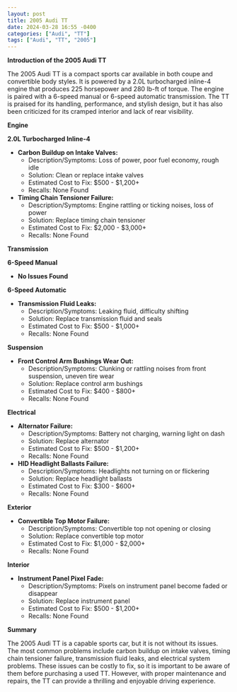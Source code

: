 ```yaml
---
layout: post
title: 2005 Audi TT
date: 2024-03-28 16:55 -0400
categories: ["Audi", "TT"]
tags: ["Audi", "TT", "2005"]
---
```

**Introduction of the 2005 Audi TT**

The 2005 Audi TT is a compact sports car available in both coupe and convertible body styles. It is powered by a 2.0L turbocharged inline-4 engine that produces 225 horsepower and 280 lb-ft of torque. The engine is paired with a 6-speed manual or 6-speed automatic transmission. The TT is praised for its handling, performance, and stylish design, but it has also been criticized for its cramped interior and lack of rear visibility.

**Engine**

**2.0L Turbocharged Inline-4**

* **Carbon Buildup on Intake Valves:**
    * Description/Symptoms: Loss of power, poor fuel economy, rough idle
    * Solution: Clean or replace intake valves
    * Estimated Cost to Fix: $500 - $1,200+
    * Recalls: None Found
* **Timing Chain Tensioner Failure:**
    * Description/Symptoms: Engine rattling or ticking noises, loss of power
    * Solution: Replace timing chain tensioner
    * Estimated Cost to Fix: $2,000 - $3,000+
    * Recalls: None Found

**Transmission**

**6-Speed Manual**

* **No Issues Found**

**6-Speed Automatic**

* **Transmission Fluid Leaks:**
    * Description/Symptoms: Leaking fluid, difficulty shifting
    * Solution: Replace transmission fluid and seals
    * Estimated Cost to Fix: $500 - $1,000+
    * Recalls: None Found

**Suspension**

* **Front Control Arm Bushings Wear Out:**
    * Description/Symptoms: Clunking or rattling noises from front suspension, uneven tire wear
    * Solution: Replace control arm bushings
    * Estimated Cost to Fix: $400 - $800+
    * Recalls: None Found

**Electrical**

* **Alternator Failure:**
    * Description/Symptoms: Battery not charging, warning light on dash
    * Solution: Replace alternator
    * Estimated Cost to Fix: $500 - $1,200+
    * Recalls: None Found
* **HID Headlight Ballasts Failure:**
    * Description/Symptoms: Headlights not turning on or flickering
    * Solution: Replace headlight ballasts
    * Estimated Cost to Fix: $300 - $600+
    * Recalls: None Found

**Exterior**

* **Convertible Top Motor Failure:**
    * Description/Symptoms: Convertible top not opening or closing
    * Solution: Replace convertible top motor
    * Estimated Cost to Fix: $1,000 - $2,000+
    * Recalls: None Found

**Interior**

* **Instrument Panel Pixel Fade:**
    * Description/Symptoms: Pixels on instrument panel become faded or disappear
    * Solution: Replace instrument panel
    * Estimated Cost to Fix: $500 - $1,200+
    * Recalls: None Found

**Summary**

The 2005 Audi TT is a capable sports car, but it is not without its issues. The most common problems include carbon buildup on intake valves, timing chain tensioner failure, transmission fluid leaks, and electrical system problems. These issues can be costly to fix, so it is important to be aware of them before purchasing a used TT. However, with proper maintenance and repairs, the TT can provide a thrilling and enjoyable driving experience.
